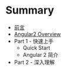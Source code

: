 # Summary

* [前言](README.md)
* [Angular2 Overview](angular2_overview.md)
* Part 1 - 快速上手
   * Quick Start
   * Angular 2 简介
* Part 2 - 深入理解

